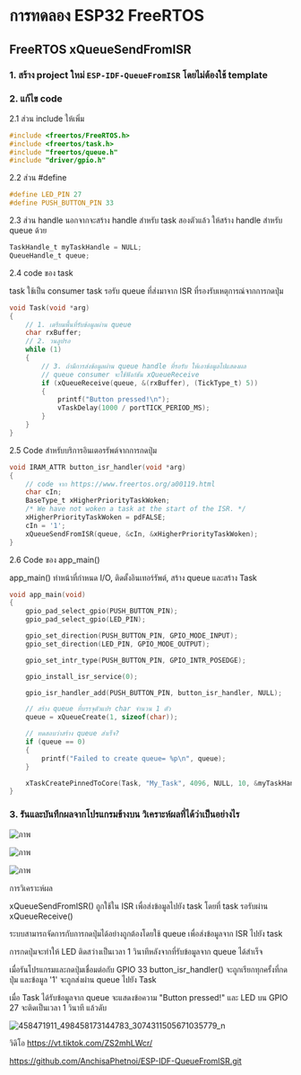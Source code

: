# การทดลอง ESP32 FreeRTOS 
##  FreeRTOS xQueueSendFromISR


### 1. สร้าง project ใหม่ `ESP-IDF-QueueFromISR` โดยไม่ต้องใช้ template

### 2. แก้ไข code

2.1 ส่วน include ให้เพิ่ม

```c
#include <freertos/FreeRTOS.h>
#include <freertos/task.h>
#include "freertos/queue.h"
#include "driver/gpio.h"
```

2.2 ส่วน #define 

```c
#define LED_PIN 27
#define PUSH_BUTTON_PIN 33
```

2.3 ส่วน handle นอกจากจะสร้าง handle สำหรับ task สองตัวแล้ว ให้สร้าง handle สำหรับ queue ด้วย

```c
TaskHandle_t myTaskHandle = NULL;
QueueHandle_t queue;
```

2.4  code ของ task 

task  ใช้เป็น consumer task  รอรับ queue ที่ส่งมาจาก ISR ที่รองรับเหตุการณ์จากการกดปุ่ม

```c
void Task(void *arg)
{
	// 1. เตรียมพื้นที่รับข้อมูลผ่าน queue
	char rxBuffer;
	// 2. วนลูปรอ
	while (1)
	{
		// 3. ถ้ามีการส่งข้อมูลผ่าน queue handle ที่รอรับ ให้เอาข้อมูลไปแสดงผล
		// queue consumer จะใช้ฟังก์ชัน xQueueReceive
		if (xQueueReceive(queue, &(rxBuffer), (TickType_t) 5))
		{
			printf("Button pressed!\n");
			vTaskDelay(1000 / portTICK_PERIOD_MS);
		}
	}
}
```

2.5 Code สำหรับบริการอินเตอรรัพต์จากการกดปุ่ม

```c
void IRAM_ATTR button_isr_handler(void *arg)
{
	// code จาก https://www.freertos.org/a00119.html
	char cIn;
	BaseType_t xHigherPriorityTaskWoken;
	/* We have not woken a task at the start of the ISR. */
	xHigherPriorityTaskWoken = pdFALSE;
	cIn = '1';
	xQueueSendFromISR(queue, &cIn, &xHigherPriorityTaskWoken);
}
```

2.6 Code ของ app_main()

app_main() ทำหน้าที่กำหนด I/O, ติดตั้งอินเทอร์รัพต์, สร้าง queue และสร้าง Task


```c
void app_main(void)
{
	gpio_pad_select_gpio(PUSH_BUTTON_PIN);
	gpio_pad_select_gpio(LED_PIN);

	gpio_set_direction(PUSH_BUTTON_PIN, GPIO_MODE_INPUT);
	gpio_set_direction(LED_PIN, GPIO_MODE_OUTPUT);

	gpio_set_intr_type(PUSH_BUTTON_PIN, GPIO_INTR_POSEDGE);

	gpio_install_isr_service(0);

	gpio_isr_handler_add(PUSH_BUTTON_PIN, button_isr_handler, NULL);

	// สร้าง queue ที่บรรจุตัวแปร char จำนวน 1 ตัว
	queue = xQueueCreate(1, sizeof(char));

	// ทดสอบว่าสร้าง queue สำเร็จ?
	if (queue == 0)
	{
		printf("Failed to create queue= %p\n", queue);
	}

	xTaskCreatePinnedToCore(Task, "My_Task", 4096, NULL, 10, &myTaskHandle, 1);
}

```

### 3. รันและบันทึกผลจากโปรแกรมข้างบน วิเคราะห์ผลที่ได้ว่าเป็นอย่างไร

 ![ภาพ](https://github.com/user-attachments/assets/de9e5864-51f0-4258-a30c-85a9e92be49a)

![ภาพ](https://github.com/user-attachments/assets/5b876a02-b19d-4157-82dc-31f50079ba3c)

![ภาพ](https://github.com/user-attachments/assets/b6dce445-c918-4e19-acdd-4395404e6686)

 การวิเคราะห์ผล

xQueueSendFromISR() ถูกใช้ใน ISR เพื่อส่งข้อมูลไปยัง task โดยที่ task รอรับผ่าน xQueueReceive()

ระบบสามารถจัดการกับการกดปุ่มได้อย่างถูกต้องโดยใช้ queue เพื่อส่งข้อมูลจาก ISR ไปยัง task

การกดปุ่มจะทำให้ LED ติดสว่างเป็นเวลา 1 วินาทีหลังจากที่รับข้อมูลจาก queue ได้สำเร็จ

เมื่อรันโปรแกรมและกดปุ่มเชื่อมต่อกับ GPIO 33 button_isr_handler() จะถูกเรียกทุกครั้งที่กดปุ่ม และข้อมูล '1' จะถูกส่งผ่าน queue ไปยัง Task

เมื่อ Task ได้รับข้อมูลจาก queue จะแสดงข้อความ "Button pressed!" และ LED บน GPIO 27 จะติดเป็นเวลา 1 วินาที แล้วดับ


![458471911_498458173144783_3074311505671035779_n](https://github.com/user-attachments/assets/ba5f11c7-b2e3-44ad-a7ac-d76efd44d219)

วิดิโอ
https://vt.tiktok.com/ZS2mhLWcr/

https://github.com/AnchisaPhetnoi/ESP-IDF-QueueFromISR.git
